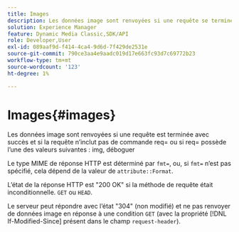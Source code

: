 ```yaml
---
title: Images
description: Les données image sont renvoyées si une requête se termine correctement et si la requête n’inclut pas de commande req= ou si req= a l’une des valeurs suivantes img, déboguez.
solution: Experience Manager
feature: Dynamic Media Classic,SDK/API
role: Developer,User
exl-id: 089aaf9d-f414-4ca4-9d6d-7f429de2531e
source-git-commit: 790ce3aa4e9aadc019d17e663fc93d7c69772b23
workflow-type: tm+mt
source-wordcount: '123'
ht-degree: 1%

---
```


# Images{#images}

Les données image sont renvoyées si une requête est terminée avec succès et si la requête n’inclut pas de commande req= ou si req= possède l’une des valeurs suivantes : img, déboguer

Le type MIME de réponse HTTP est déterminé par `fmt=`, ou, si `fmt=` n’est pas spécifié, cela dépend de la valeur de `attribute::Format`.

L’état de la réponse HTTP est &quot;200 OK&quot; si la méthode de requête était inconditionnelle. `GET` ou `HEAD`.

Le serveur peut répondre avec l’état &quot;304&quot; (non modifié) et ne pas renvoyer de données image en réponse à une condition `GET` (avec la propriété [!DNL If-Modified-Since] présent dans le champ `request-header`).
